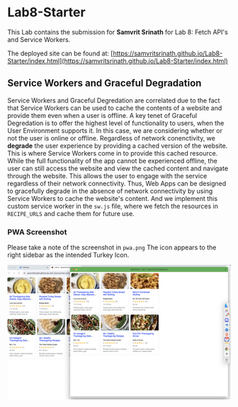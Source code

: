 # Lab8-Starter

This Lab contains the submission for **Samvrit Srinath** for Lab 8: Fetch API's and Service Workers. 

The deployed site can be found at: [https://samvritsrinath.github.io/Lab8-Starter/index.html](https://samvritsrinath.github.io/Lab8-Starter/index.html)

## Service Workers and Graceful Degradation

Service Workers and Graceful Degredation are correlated due to the fact that Service Workers can be used to cache the contents of a website and provide them even when a user is offline. A key tenet of Graceful Degredation is to offer the highest level of functionality to users, when the User Environment supports it. In this case, we are considering whether or not the user is online or offline. Regardless of network conenctivity, we **degrade** the user experience by providing a cached version of the website. This is where Service Workers come in to provide this cached resource. While the full functionality of the app cannot be experienced offline, the user can still access the website and view the cached content and navigate through the website. This allows the user to engage with the service regardless of their network connectivity. Thus, Web Apps can be designed to gracefully degrade in the absence of network connectivity by using Service Workers to cache the website's content. And we implement this custom service worker in the `sw.js` file, where we fetch the resources in `RECIPE_URLS` and cache them for future use. 

### PWA Screenshot

Please take a note of the screenshot in `pwa.png` The icon appears to the right sidebar as the intended Turkey Icon. 

![PWA Screenshot](pwa.png)